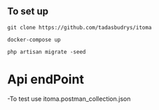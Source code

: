 

## To set up
`git clone https://github.com/tadasbudrys/itoma`

`docker-compose up`

`php artisan migrate -seed`


# Api endPoint
   -To test use itoma.postman_collection.json
